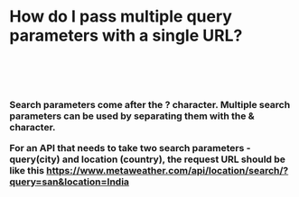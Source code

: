 <h1>How do I pass multiple query parameters with a single URL?<h1>
<br>
<h3>Search parameters come after the ? character. Multiple search parameters can be used by separating them with the & character.
<br>

For an API that needs to take two search parameters - query(city) and location (country), the request URL should be like this https://www.metaweather.com/api/location/search/?query=san&location=India </h3>
